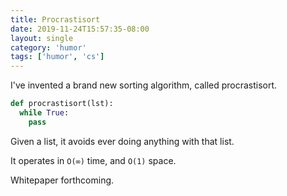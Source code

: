 ```yaml
---
title: Procrastisort
date: 2019-11-24T15:57:35-08:00
layout: single
category: 'humor'
tags: ['humor', 'cs']
---
```


I've invented a brand new sorting algorithm, called procrastisort.

```python
def procrastisort(lst):
  while True:
    pass
```

Given a list, it avoids ever doing anything with that list.

It operates in `O(∞)` time, and `O(1)` space.

Whitepaper forthcoming.